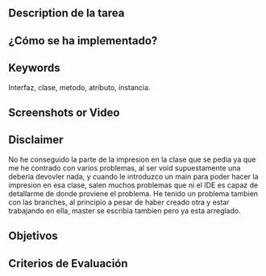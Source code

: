 ## Description de la tarea

<!-- Descripción sobre lo que se pide en la tarea -->

## ¿Cómo se ha implementado?

<!-- Estructura de clases, patrones: MVVM, etc.  -->

## Keywords

Interfaz, clase, metodo, atributo, instancia.
## Screenshots or Video



## Disclaimer
No he conseguido la parte de la impresion en la clase que se pedia ya que me he contrado con varios problemas,
al ser void supuestamente una deberia devovler nada, y cuando le introduzco un main para poder hacer la impresion en esa clase, salen muchos problemas que ni el IDE es capaz de detallarme de donde proviene el problema.
He tenido un problema tambien con las branches, al principio a pesar de haber creado otra y estar trabajando en ella, master se escribia tambien pero ya esta arreglado.

## Objetivos

<!-- Lo actualiza el profesor.. 
Buscar en el README el Resultado de Aprendizaje con el que se está trabajando -->

## Criterios de Evaluación

<!-- 
    Lo actualiza el profesor.
    Buscar en el README los criterios de Evaluación con los que se están trabajando.
    Marca con una [X] los conseguidos. Ejemplo:
    [ ] Criterio Evaluación 1.
    [ ] Criterio Evaluación 2.
    [X] Criterio Evaluación 3.
-->